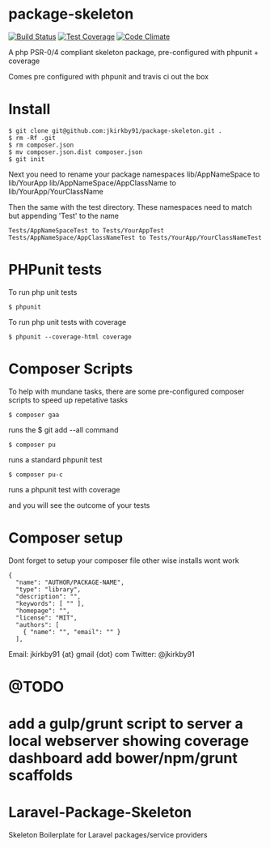 # package-skeleton

[![Build Status](https://travis-ci.org/jkirkby91/package-skeleton.svg?branch=master)](https://travis-ci.org/jkirkby91/package-skeleton) [![Test Coverage](https://codeclimate.com/github/jkirkby91/package-skeleton/badges/coverage.svg)](https://codeclimate.com/github/jkirkby91/package-skeleton/coverage) [![Code Climate](https://codeclimate.com/github/jkirkby91/package-skeleton/badges/gpa.svg)](https://codeclimate.com/github/jkirkby91/package-skeleton)

A php PSR-0/4 compliant skeleton package, pre-configured with phpunit + coverage

Comes pre configured with phpunit and travis ci out the box

# Install

    $ git clone git@github.com:jkirkby91/package-skeleton.git .
    $ rm -Rf .git
    $ rm composer.json
    $ mv composer.json.dist composer.json
    $ git init

Next you need to rename your package namespaces
    lib/AppNameSpace to lib/YourApp
    lib/AppNameSpace/AppClassName to lib/YourApp/YourClassName

Then the same with the test directory. These namespaces need to match but appending 'Test' to the name

    Tests/AppNameSpaceTest to Tests/YourAppTest
    Tests/AppNameSpace/AppClassNameTest to Tests/YourApp/YourClassNameTest

# PHPunit tests

To run php unit tests

    $ phpunit

To run php unit tests with coverage

    $ phpunit --coverage-html coverage

# Composer Scripts

To help with mundane tasks, there are some pre-configured composer scripts to speed up repetative tasks

    $ composer gaa
runs the $ git add --all command

    $ composer pu
runs a standard phpunit test

    $ composer pu-c
runs a phpunit test with coverage


and you will see the outcome of your tests

# Composer setup

Dont forget to setup your composer file other wise installs wont work

    {
      "name": "AUTHOR/PACKAGE-NAME",
      "type": "library",
      "description": "",
      "keywords": [ "" ],
      "homepage": "",
      "license": "MIT",
      "authors": [
        { "name": "", "email": "" }
      ],

Email: jkirkby91 {at} gmail {dot} com
Twitter: @jkirkby91

# @TODO

add a gulp/grunt script to server a local webserver showing coverage dashboard
add bower/npm/grunt scaffolds
=======
# Laravel-Package-Skeleton
Skeleton Boilerplate for Laravel packages/service providers
